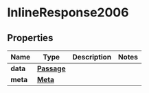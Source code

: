 

# InlineResponse2006


## Properties

Name | Type | Description | Notes
------------ | ------------- | ------------- | -------------
**data** | [**Passage**](Passage.md) |  | 
**meta** | [**Meta**](Meta.md) |  | 



